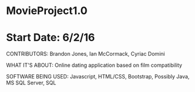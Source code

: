 # MovieProject1.0
# Start Date: 6/2/16

CONTRIBUTORS:
Brandon Jones, Ian McCormack, Cyriac Domini

WHAT IT'S ABOUT:
Online dating application based on film compatibility

SOFTWARE BEING USED:
Javascript, HTML/CSS, Bootstrap, Possibly Java, MS SQL Server,
SQL
